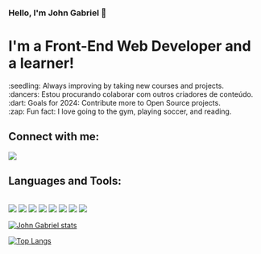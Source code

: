 ### Hello, I'm John Gabriel :wave:
<h1>I'm a Front-End Web Developer and a learner!</h1>
<p>
 :seedling: Always improving by taking new courses and projects.
  <br>
  :dancers: Estou procurando colaborar com outros criadores de conteúdo.
  <br>
  :dart: Goals for 2024: Contribute more to Open Source projects.
  <br>
  :zap: Fun fact: I love going to the gym, playing soccer, and reading.
</p>
<h2>Connect with me:</h2>
<a href="https://www.linkedin.com/in/john-gabriel13/"><img src="https://img.shields.io/badge/LinkedIn-0077B5?style=for-the-badge&logo=linkedin&logoColor=white"></a>
<br>
<h2>Languages and Tools:</h2>
<br>
<img src="https://img.shields.io/badge/JavaScript-F7DF1E?style=for-the-badge&logo=javascript&logoColor=black">
<img src="https://img.shields.io/badge/CSS3-1572B6?style=for-the-badge&logo=css3&logoColor=white"> 
<img src="https://img.shields.io/badge/HTML5-E34F26?style=for-the-badge&logo=html5&logoColor=white">
<img src="https://img.shields.io/badge/React-20232A?style=for-the-badge&logo=react&logoColor=61DAFB">
<img src="https://img.shields.io/badge/Visual_Studio_Code-0078D4?style=for-the-badge&logo=visual%20studio%20code&logoColor=white">
<img src="https://img.shields.io/badge/GIT-E44C30?style=for-the-badge&logo=git&logoColor=white">
<img src= "https://img.shields.io/badge/Node.js-43853D?style=for-the-badge&logo=node.js&logoColor=white">
<img src= "https://img.shields.io/badge/GitHub-100000?style=for-the-badge&logo=github&logoColor=white">

[![John Gabriel stats](https://github-readme-stats.vercel.app/api?username=johngabriel13)](https://github.com/anuraghazra/github-readme-stats)

[![Top Langs](https://github-readme-stats.vercel.app/api/top-langs/?username=johngabriel13)](https://github.com/anuraghazra/github-readme-stats)
